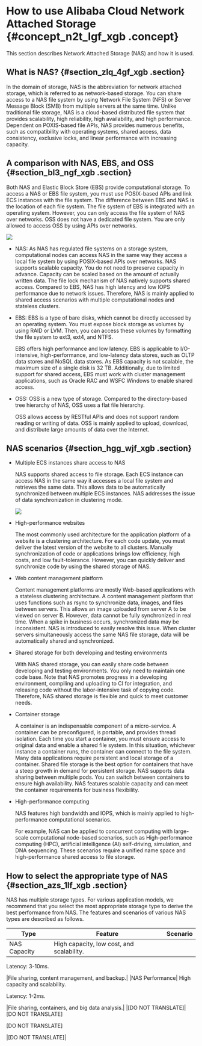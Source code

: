 # How to use Alibaba Cloud Network Attached Storage {#concept_n2t_lgf_xgb .concept}

This section describes Network Attached Storage \(NAS\) and how it is used.

## What is NAS? {#section_zlq_4gf_xgb .section}

In the domain of storage, NAS is the abbreviation for network attached storage, which is referred to as network-based storage. You can share access to a NAS file system by using Network File System \(NFS\) or Server Message Block \(SMB\) from multiple servers at the same time. Unlike traditional file storage, NAS is a cloud-based distributed file system that provides scalability, high reliability, high availability, and high performance. Dependent on POXIS-based file APIs, NAS provides numerous benefits, such as compatibility with operating systems, shared access, data consistency, exclusive locks, and linear performance with increasing capacity.

## A comparison with NAS, EBS, and OSS {#section_bl3_ngf_xgb .section}

Both NAS and Elastic Block Store \(EBS\) provide computational storage. To access a NAS or EBS file system, you must use POSIX-based APIs and link ECS instances with the file system. The difference between EBS and NAS is the location of each file system. The file system of EBS is integrated with an operating system. However, you can only access the file system of NAS over networks. OSS does not have a dedicated file system. You are only allowed to access OSS by using APIs over networks.

![](http://static-aliyun-doc.oss-cn-hangzhou.aliyuncs.com/assets/img/131419/155365871139576_en-US.png)

-   NAS: As NAS has regulated file systems on a storage system, computational nodes can access NAS in the same way they access a local file system by using POSIX-based APIs over networks. NAS supports scalable capacity. You do not need to preserve capacity in advance. Capacity can be scaled based on the amount of actually written data. The file lock mechanism of NAS natively supports shared access. Compared to EBS, NAS has high latency and low IOPS performance due to network issues. Therefore, NAS is mainly applied to shared access scenarios with multiple computational nodes and stateless clusters.
-   EBS: EBS is a type of bare disks, which cannot be directly accessed by an operating system. You must expose block storage as volumes by using RAID or LVM. Then, you can access these volumes by formatting the file system to ext3, ext4, and NTFS.

    EBS offers high performance and low latency. EBS is applicable to I/O-intensive, high-performance, and low-latency data stores, such as OLTP data stores and NoSQL data stores. As EBS capacity is not scalable, the maximum size of a single disk is 32 TB. Additionally, due to limited support for shared access, EBS must work with cluster management applications, such as Oracle RAC and WSFC Windows to enable shared access.

-   OSS: OSS is a new type of storage. Compared to the directory-based tree hierarchy of NAS, OSS uses a flat file hierarchy.

    OSS allows access by RESTful APIs and does not support random reading or writing of data. OSS is mainly applied to upload, download, and distribute large amounts of data over the Internet.


## NAS scenarios {#section_hgg_wjf_xgb .section}

-   Multiple ECS instances share access to NAS

    NAS supports shared access to file storage. Each ECS instance can access NAS in the same way it accesses a local file system and retrieves the same data. This allows data to be automatically synchronized between multiple ECS instances. NAS addresses the issue of data synchronization in clustering mode.

    ![](http://static-aliyun-doc.oss-cn-hangzhou.aliyuncs.com/assets/img/131419/155365871139577_en-US.png)

-   High-performance websites

    The most commonly used architecture for the application platform of a website is a clustering architecture. For each code update, you must deliver the latest version of the website to all clusters. Manually synchronization of code or applications brings low efficiency, high costs, and low fault-tolerance. However, you can quickly deliver and synchronize code by using the shared storage of NAS.

-   Web content management platform

    Content management platforms are mostly Web-based applications with a stateless clustering architecture. A content management platform that uses functions such as rsync to synchronize data, images, and files between servers. This allows an image uploaded from server A to be viewed on server B. However, data cannot be fully synchronized in real time. When a spike in business occurs, synchronized data may be inconsistent. NAS is introduced to easily resolve this issue. When cluster servers simultaneously access the same NAS file storage, data will be automatically shared and synchronized.

-   Shared storage for both developing and testing environments

    With NAS shared storage, you can easily share code between developing and testing environments. You only need to maintain one code base. Note that NAS promotes progress in a developing environment, compiling and uploading to CI for integration, and releasing code without the labor-intensive task of copying code. Therefore, NAS shared storage is flexible and quick to meet customer needs.

-   Container storage

    A container is an indispensable component of a micro-service. A container can be preconfigured, is portable, and provides thread isolation. Each time you start a container, you must ensure access to original data and enable a shared file system. In this situation, whichever instance a container runs, the container can connect to the file system. Many data applications require persistent and local storage of a container. Shared file storage is the best option for containers that have a steep growth in demand for persistent storage. NAS supports data sharing between multiple pods. You can switch between containers to ensure high availability. NAS features scalable capacity and can meet the container requirements for business flexibility.

-   High-performance computing

    NAS features high bandwidth and IOPS, which is mainly applied to high-performance computational scenarios.

    For example, NAS can be applied to concurrent computing with large-scale computational node-based scenarios, such as High-performance computing \(HPC\), artificial intelligence \(AI\) self-driving, simulation, and DNA sequencing. These scenarios require a unified name space and high-performance shared access to file storage.


## How to select the appropriate type of NAS {#section_azs_1lf_xgb .section}

NAS has multiple storage types. For various application models, we recommend that you select the most appropriate storage type to derive the best performance from NAS. The features and scenarios of various NAS types are described as follows.

|Type|Feature|Scenario|
|----|-------|--------|
|NAS Capacity| High capacity, low cost, and scalability.

 Latency: 3-10ms.

 |File sharing, content management, and backup.|
|NAS Performance| High capacity and scalability.

 Latency: 1-2ms.

 |File sharing, containers, and big data analysis.|
|\[DO NOT TRANSLATE\]| \[DO NOT TRANSLATE\]

 \[DO NOT TRANSLATE\]

 |\[DO NOT TRANSLATE\]|

